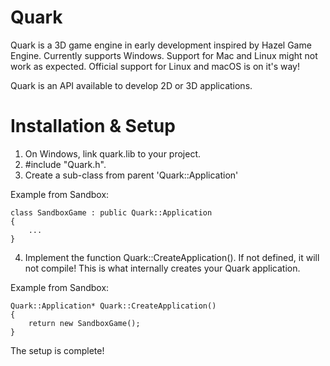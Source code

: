 # Quark

Quark is a 3D game engine in early development inspired by Hazel Game Engine.
Currently supports Windows. Support for Mac and Linux might not work as expected.
Official support for Linux and macOS is on it's way!

Quark is an API available to develop 2D or 3D applications.

# Installation & Setup

1. On Windows, link quark.lib to your project.
2. #include "Quark.h".
3. Create a sub-class from parent 'Quark::Application'

Example from Sandbox:
```
class SandboxGame : public Quark::Application
{
	...
}
```
4. Implement the function Quark::CreateApplication().
	If not defined, it will not compile!
	This is what internally creates your Quark application.
	
Example from Sandbox:
```
Quark::Application* Quark::CreateApplication()
{
	return new SandboxGame();
}
```
The setup is complete!
